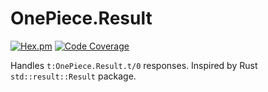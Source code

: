 # OnePiece.Result

[![Hex.pm](https://img.shields.io/hexpm/v/one_piece_result.svg)](https://hex.pm/packages/one_piece_result)
[![Code Coverage](https://codecov.io/gh/straw-hat-team/one_piece_result/branch/master/graph/badge.svg)](https://codecov.io/gh/straw-hat-team/one_piece_result)

Handles `t:OnePiece.Result.t/0` responses. Inspired by Rust
`std::result::Result` package.
